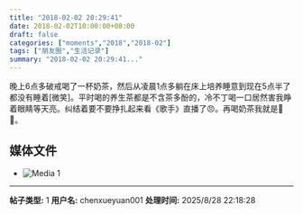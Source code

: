 ```yaml
---
title: "2018-02-02 20:29:41"
date: 2018-02-02T10:00:00+08:00
draft: false
categories: ["moments","2018","2018-02"]
tags: ["朋友圈","生活记录"]
summary: "2018-02-02 20:29:41..."
---
```


晚上6点多破戒喝了一杯奶茶，然后从凌晨1点多躺在床上培养睡意到现在5点半了都没有睡着[微笑]。平时喝的养生茶都是不含茶多酚的，冷不丁喝一口居然害我睁着眼睛等天亮。纠结着要不要挣扎起来看《歌手》直播了😠。再喝奶茶我就是🐷🐷。

## 媒体文件

- ![Media 1](/Moments/photos/2018-02-02/201802022029410.jpg)

---

**帖子类型:** 1
**用户名:** chenxueyuan001
**处理时间:** 2025/8/28 22:18:28